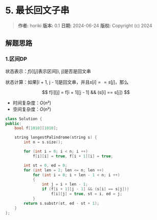 # 5. 最长回文子串

> **作者:** horiki
> **版本:** 0.1
> **日期:** 2024-06-24
> **版权:** Copyright (c) 2024

## 解题思路
### 1.区间DP

状态表示：$f[i][j]$表示区间[i, j]是否是回文串

状态计算：如果[i + 1, j - 1]是回文串，并且$s[i] == s[j]$，那么

$$
	f[i][j] = f[i + 1][j - 1] && (s[i] == s[j])
$$

- 时间复杂度：$O(n²)$
- 空间复杂度：$O(n²)$

```C++
class Solution {
public:
    bool f[1010][1010];

    string longestPalindrome(string s) {
        int n = s.size();

        for (int i = 0; i < n; i ++) 
            f[i][i] = true, f[i + 1][i] = true;

        int st = 0, ed = 0;
        for (int len = 2; len <= n; len ++)
            for (int i = 0; i + len - 1 < n; i ++)
            {
                int j = i + len - 1;
                if (f[i + 1][j - 1] && (s[i] == s[j]))
                    f[i][j] = true, st = i, ed = j;
            }
        return s.substr(st, ed - st + 1);
    }
};
```